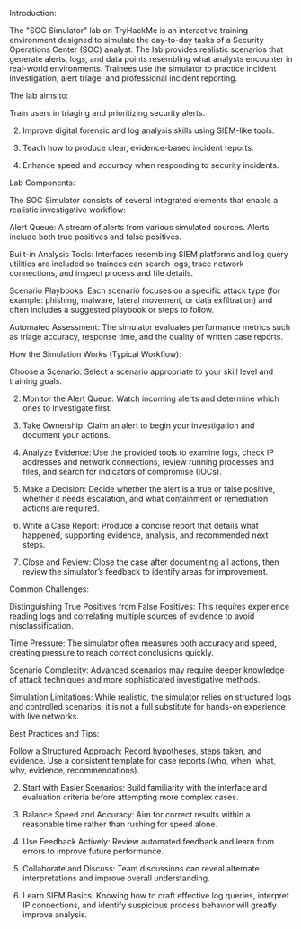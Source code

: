 
 Introduction:

The "SOC Simulator" lab on TryHackMe is an interactive training environment designed to simulate the day-to-day tasks of a Security Operations Center (SOC) analyst. The lab provides realistic scenarios that generate alerts, logs, and data points resembling what analysts encounter in real-world environments. Trainees use the simulator to practice incident investigation, alert triage, and professional incident reporting.


The lab aims to:

Train users in triaging and prioritizing security alerts.

2. Improve digital forensic and log analysis skills using SIEM-like tools.

3. Teach how to produce clear, evidence-based incident reports.

4. Enhance speed and accuracy when responding to security incidents.

Lab Components:

The SOC Simulator consists of several integrated elements that enable a realistic investigative workflow:

 Alert Queue: A stream of alerts from various simulated sources. Alerts include both true positives and false positives.

 Built-in Analysis Tools: Interfaces resembling SIEM platforms and log query utilities are included so trainees can search logs, trace network connections, and inspect process and file details.

 Scenario Playbooks: Each scenario focuses on a specific attack type (for example: phishing, malware, lateral movement, or data exfiltration) and often includes a suggested playbook or steps to follow.

 Automated Assessment: The simulator evaluates performance metrics such as triage accuracy, response time, and the quality of written case reports.

How the Simulation Works (Typical Workflow):

Choose a Scenario: Select a scenario appropriate to your skill level and training goals.

2. Monitor the Alert Queue: Watch incoming alerts and determine which ones to investigate first.

3. Take Ownership: Claim an alert to begin your investigation and document your actions.

4. Analyze Evidence: Use the provided tools to examine logs, check IP addresses and network connections, review running processes and files, and search for indicators of compromise (IOCs).

5. Make a Decision: Decide whether the alert is a true or false positive, whether it needs escalation, and what containment or remediation actions are required.

6. Write a Case Report: Produce a concise report that details what happened, supporting evidence, analysis, and recommended next steps.

7. Close and Review: Close the case after documenting all actions, then review the simulator’s feedback to identify areas for improvement.







Common Challenges:

 Distinguishing True Positives from False Positives: This requires experience reading logs and correlating multiple sources of evidence to avoid misclassification.

 Time Pressure: The simulator often measures both accuracy and speed, creating pressure to reach correct conclusions quickly.

 Scenario Complexity: Advanced scenarios may require deeper knowledge of attack techniques and more sophisticated investigative methods.

 Simulation Limitations: While realistic, the simulator relies on structured logs and controlled scenarios; it is not a full substitute for hands-on experience with live networks.

Best Practices and Tips:

Follow a Structured Approach: Record hypotheses, steps taken, and evidence. Use a consistent template for case reports (who, when, what, why, evidence, recommendations).

2. Start with Easier Scenarios: Build familiarity with the interface and evaluation criteria before attempting more complex cases.

3. Balance Speed and Accuracy: Aim for correct results within a reasonable time rather than rushing for speed alone.

4. Use Feedback Actively: Review automated feedback and learn from errors to improve future performance.

5. Collaborate and Discuss: Team discussions can reveal alternate interpretations and improve overall understanding.

6. Learn SIEM Basics: Knowing how to craft effective log queries, interpret IP connections, and identify suspicious process behavior will greatly improve analysis.
